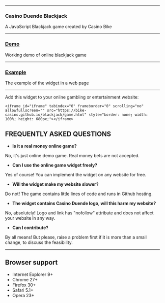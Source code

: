 ----

### Casino Duende Blackjack


A JavaScript Blackjack game created by Casino Bike

-----

### [Demo](https://bike-casino.github.io/blackjack/game.html)

Working demo of online blackjack game

-----

### [Example](https://casinobike.com/blackjack/)

The example of the widget in a web page 

-----

Add this widget to your online gambling or entertainment website:

```
<iframe id="iframe" tabindex="0" frameborder="0" scrolling="no" allowfullscreen="" src="https://bike-casino.github.io/blackjack/game.html" style="border: none; width: 100%; height: 680px;"></iframe>
```

## FREQUENTLY ASKED QUESTIONS

- **Is it a real money online game?**

No, it's just online demo game. Real money bets are not accepted.


- **Can I use the online game widget freely?**

Yes of course! You can implement the widget on any website for free.

- **Will the widget make my website slower?**

Do not! The game contains little lines of code and runs in Github hosting.

- **The widget contains Casino Duende logo, will this harm my website?**

No, absolutely! Logo and link has "nofollow" attribute and does not affect your website in any way.

- **Can I contribute?**

By all means! But please, raise a problem first if it is more than a small change, to discuss the feasibility.

-----

## Browser support

- Internet Explorer 9+
- Chrome 27+
- Firefox 30+
- Safari 5.1+
- Opera 23+
